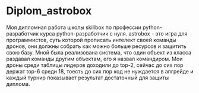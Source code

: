 # Diplom_astrobox
Моя дипломная работа школы skillbox по профессии python-разработчик курса python-разработчик с нуля.
astrobox - это игра для программистов, суть которой прописать интелект своей команды дронов, они должны собрать как можно больше ресурсов и защитить свою базу.
Мной была реализована система, что один объект из класса раздавал команды другим объектам, его я назвал командиром.
Мои дроны среди таблицы лидеров доходили до top-2, сейчас до сих пор держат top-6 среди 18, тоесть до сих пор код не нуждается в апгрейде и каждый турнир показывает результат достаточный для защиты диплома.
